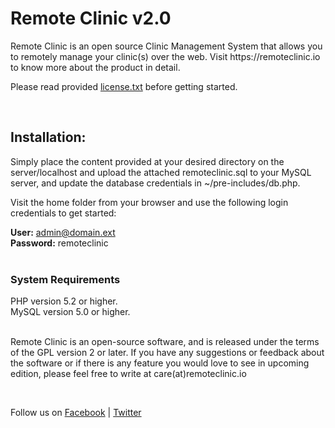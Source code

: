 <h1>Remote Clinic <span>v2.0</span></h1>

<p>Remote Clinic is an open source Clinic Management System that allows you to remotely manage your clinic(s) over the web. Visit  https://remoteclinic.io to know more about the product in detail.</p>
<p>Please read provided <a href="https://github.com/remoteclinic/RemoteClinic/blob/master/license.txt">license.txt</a> before getting started. </p>
<br>

<h2>Installation:</h2>
<p>Simply place the content provided at your desired directory on the server/localhost and upload the attached remoteclinic.sql to your MySQL server, and update the database credentials in ~/pre-includes/db.php.</p>

<p>Visit the home folder from your browser and use the following login credentials to get started:</p>

<strong>User:</strong> admin@domain.ext<br>
<strong>Password:</strong> remoteclinic
<br><br>

<h3>System Requirements </h3>
PHP version 5.2 or higher.<br>
MySQL version 5.0 or higher.<br>

<br>

<p>Remote Clinic is an open-source software, and is released under the terms of the GPL version 2 or later. If you have any suggestions or feedback about the software or if there is any feature you would love to see in upcoming edition, please feel free to write at care(at)remoteclinic.io </p>
<br>

<p>Follow us on <a href="https://facebook.com/remoteclinic">Facebook</a> | <a href="https://twitter.com/remoteclinicio">Twitter</a>
